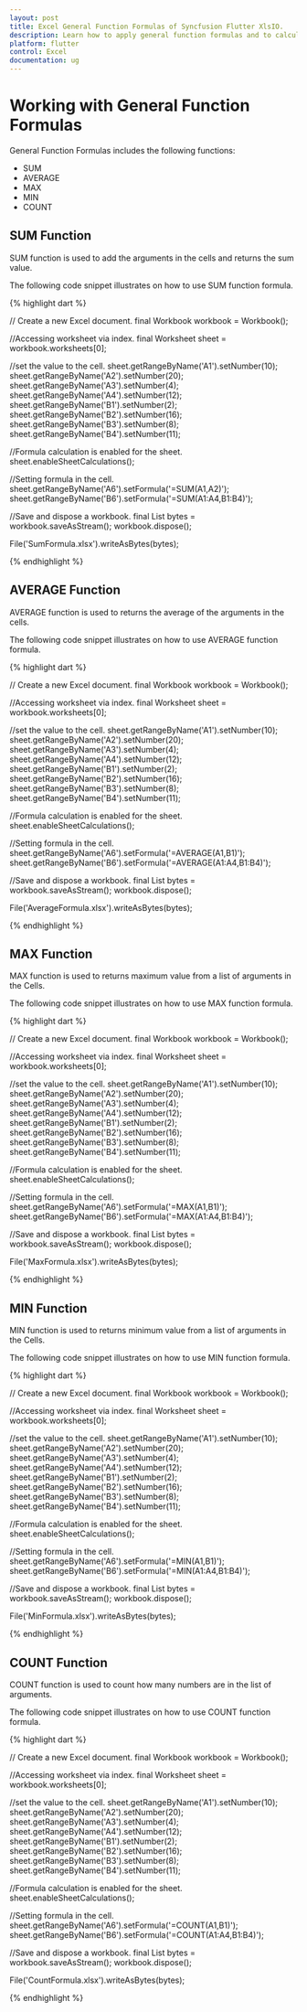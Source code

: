 ```yaml
---
layout: post
title: Excel General Function Formulas of Syncfusion Flutter XlsIO.
description: Learn how to apply general function formulas and to calculate value in the cells of Excel worksheet using Syncfusion Flutter XlsIO. 
platform: flutter
control: Excel
documentation: ug
---
```


# Working with General Function Formulas

General Function Formulas includes the following functions:

* SUM
* AVERAGE
* MAX
* MIN
* COUNT

## SUM Function

SUM function is used to add the arguments in the cells and returns the sum value.

The following code snippet illustrates on how to use SUM function formula.

{% highlight dart %}

// Create a new Excel document.
final Workbook workbook = Workbook();

//Accessing worksheet via index.
final Worksheet sheet = workbook.worksheets[0];

//set the value to the cell.
sheet.getRangeByName('A1').setNumber(10);
sheet.getRangeByName('A2').setNumber(20);
sheet.getRangeByName('A3').setNumber(4);
sheet.getRangeByName('A4').setNumber(12);
sheet.getRangeByName('B1').setNumber(2);
sheet.getRangeByName('B2').setNumber(16);
sheet.getRangeByName('B3').setNumber(8);
sheet.getRangeByName('B4').setNumber(11);

//Formula calculation is enabled for the sheet.
sheet.enableSheetCalculations();

//Setting formula in the cell.
sheet.getRangeByName('A6').setFormula('=SUM(A1,A2)');
sheet.getRangeByName('B6').setFormula('=SUM(A1:A4,B1:B4)');

//Save and dispose a workbook.
final List<int> bytes = workbook.saveAsStream();
workbook.dispose();

File('SumFormula.xlsx').writeAsBytes(bytes);

{% endhighlight %}

## AVERAGE Function

AVERAGE function is used to returns the average of the arguments in the cells.

The following code snippet illustrates on how to use AVERAGE function formula.

{% highlight dart %}

// Create a new Excel document.
final Workbook workbook = Workbook();

//Accessing worksheet via index.
final Worksheet sheet = workbook.worksheets[0];

//set the value to the cell.
sheet.getRangeByName('A1').setNumber(10);
sheet.getRangeByName('A2').setNumber(20);
sheet.getRangeByName('A3').setNumber(4);
sheet.getRangeByName('A4').setNumber(12);
sheet.getRangeByName('B1').setNumber(2);
sheet.getRangeByName('B2').setNumber(16);
sheet.getRangeByName('B3').setNumber(8);
sheet.getRangeByName('B4').setNumber(11);

//Formula calculation is enabled for the sheet.
sheet.enableSheetCalculations();

//Setting formula in the cell.
sheet.getRangeByName('A6').setFormula('=AVERAGE(A1,B1)');
sheet.getRangeByName('B6').setFormula('=AVERAGE(A1:A4,B1:B4)');

//Save and dispose a workbook.
final List<int> bytes = workbook.saveAsStream();
workbook.dispose();

File('AverageFormula.xlsx').writeAsBytes(bytes);

{% endhighlight %}

## MAX Function

MAX function is used to returns maximum value from a list of arguments in the Cells.

The following code snippet illustrates on how to use MAX function formula.

{% highlight dart %}

// Create a new Excel document.
final Workbook workbook = Workbook();

//Accessing worksheet via index.
final Worksheet sheet = workbook.worksheets[0];

//set the value to the cell.
sheet.getRangeByName('A1').setNumber(10);
sheet.getRangeByName('A2').setNumber(20);
sheet.getRangeByName('A3').setNumber(4);
sheet.getRangeByName('A4').setNumber(12);
sheet.getRangeByName('B1').setNumber(2);
sheet.getRangeByName('B2').setNumber(16);
sheet.getRangeByName('B3').setNumber(8);
sheet.getRangeByName('B4').setNumber(11);

//Formula calculation is enabled for the sheet.
sheet.enableSheetCalculations();

//Setting formula in the cell.
sheet.getRangeByName('A6').setFormula('=MAX(A1,B1)');
sheet.getRangeByName('B6').setFormula('=MAX(A1:A4,B1:B4)');

//Save and dispose a workbook.
final List<int> bytes = workbook.saveAsStream();
workbook.dispose();

File('MaxFormula.xlsx').writeAsBytes(bytes);

{% endhighlight %}

## MIN Function

MIN function is used to returns minimum value from a list of arguments in the Cells.

The following code snippet illustrates on how to use MIN function formula.

{% highlight dart %}

// Create a new Excel document.
final Workbook workbook = Workbook();

//Accessing worksheet via index.
final Worksheet sheet = workbook.worksheets[0];

//set the value to the cell.
sheet.getRangeByName('A1').setNumber(10);
sheet.getRangeByName('A2').setNumber(20);
sheet.getRangeByName('A3').setNumber(4);
sheet.getRangeByName('A4').setNumber(12);
sheet.getRangeByName('B1').setNumber(2);
sheet.getRangeByName('B2').setNumber(16);
sheet.getRangeByName('B3').setNumber(8);
sheet.getRangeByName('B4').setNumber(11);

//Formula calculation is enabled for the sheet.
sheet.enableSheetCalculations();

//Setting formula in the cell.
sheet.getRangeByName('A6').setFormula('=MIN(A1,B1)');
sheet.getRangeByName('B6').setFormula('=MIN(A1:A4,B1:B4)');

//Save and dispose a workbook.
final List<int> bytes = workbook.saveAsStream();
workbook.dispose();

File('MinFormula.xlsx').writeAsBytes(bytes);

{% endhighlight %}

## COUNT Function

COUNT function is used to count how many numbers are in the list of arguments.

The following code snippet illustrates on how to use COUNT function formula.

{% highlight dart %}

// Create a new Excel document.
final Workbook workbook = Workbook();

//Accessing worksheet via index.
final Worksheet sheet = workbook.worksheets[0];

//set the value to the cell.
sheet.getRangeByName('A1').setNumber(10);
sheet.getRangeByName('A2').setNumber(20);
sheet.getRangeByName('A3').setNumber(4);
sheet.getRangeByName('A4').setNumber(12);
sheet.getRangeByName('B1').setNumber(2);
sheet.getRangeByName('B2').setNumber(16);
sheet.getRangeByName('B3').setNumber(8);
sheet.getRangeByName('B4').setNumber(11);

//Formula calculation is enabled for the sheet.
sheet.enableSheetCalculations();

//Setting formula in the cell.
sheet.getRangeByName('A6').setFormula('=COUNT(A1,B1)');
sheet.getRangeByName('B6').setFormula('=COUNT(A1:A4,B1:B4)');

//Save and dispose a workbook.
final List<int> bytes = workbook.saveAsStream();
workbook.dispose();

File('CountFormula.xlsx').writeAsBytes(bytes);

{% endhighlight %}




